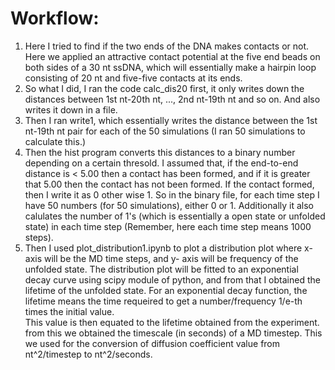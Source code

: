 # Workflow:  
1. Here I tried to find if the two ends of the DNA makes contacts or not. Here we applied an attractive contact potential at the five end beads on both sides of a 30 nt ssDNA, which will essentially make a hairpin loop consisting of 20 nt and five-five contacts at its ends.  
2. So what I did, I ran the code calc_dis20 first, it only writes down the distances between 1st nt-20th nt, ..., 2nd nt-19th nt and so on. And also writes it down in a file.  
3. Then I ran write1, which essentially writes the distance between the 1st nt-19th nt pair for each of the 50 simulations (I ran 50 simulations to calculate this.)  
4. Then the hist program converts this distances to a binary number depending on a certain thresold. I assumed that, if the end-to-end distance is < 5.00 then a contact has been formed, and if it is greater that 5.00 then the contact has not been formed. If the contact formed, then I write it as 0 other wise 1. So in the binary file, for each time step I have 50 numbers (for 50 simulations), either 0 or 1. Additionally it also calulates the number of 1's (which is essentially a open state or unfolded state) in each time step (Remember, here each time step means 1000 steps).  
5.  Then I used plot_distribution1.ipynb to plot a distribution plot where x-axis will be the MD time steps, and y- axis will be frequency of the unfolded state. The distribution plot will be fitted to an exponential decay curve using scipy module of python, and from that I obtained the lifetime of the unfolded state. For an exponential decay function, the lifetime means the time requeired to get a number/frequency 1/e-th times the initial value.   
This value is then equated to the lifetime obtained from the experiment. from this we obtained the timescale (in seconds)  of a MD timestep. This we used for the conversion of diffusion coefficient value from nt^2/timestep to nt^2/seconds. 
